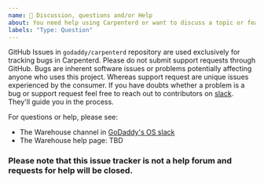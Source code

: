 ```yaml
---
name: 💬 Discussion, questions and/or Help
about: You need help using Carpenterd or want to discuss a topic or feature.
labels: "Type: Question"
---
```


GitHub Issues in `godaddy/carpenterd` repository are used exclusively for tracking bugs in Carpenterd.
Please do not submit support requests through GitHub. Bugs are inherent software issues or problems
potentially affecting anyone who uses this project. Whereas support request are unique issues experienced
by the consumer. If you have doubts whether a problem is a bug or support request feel free to reach out
to contributors on [slack]. They'll guide you in the process.

For questions or help, please see:
- The Warehouse channel in [GoDaddy's OS slack][slack]
- The Warehouse help page: TBD

### Please note that this issue tracker is not a help forum and requests for help will be closed.

[slack]: https://godaddy-oss.slack.com/messages/CHXEP5DNH
